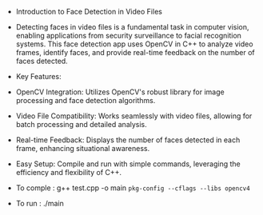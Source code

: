 - Introduction to Face Detection in Video Files

 - Detecting faces in video files is a fundamental task in computer vision, enabling applications from security surveillance to facial recognition systems. This face detection app uses OpenCV in C++ to analyze video frames, identify faces, and provide real-time feedback on the number of faces detected.

- Key Features:

 - OpenCV Integration: Utilizes OpenCV's robust library for image processing and face detection algorithms.
 - Video File Compatibility: Works seamlessly with video files, allowing for batch processing and detailed analysis.
 - Real-time Feedback: Displays the number of faces detected in each frame, enhancing situational awareness.
 - Easy Setup: Compile and run with simple commands, leveraging the efficiency and flexibility of C++.
 - To comple : g++ test.cpp -o main `pkg-config --cflags --libs opencv4`
 - To run : ./main
